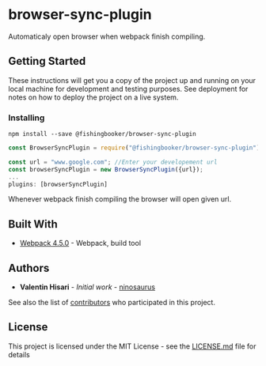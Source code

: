 # browser-sync-plugin

Automaticaly open browser when webpack finish compiling.

## Getting Started

These instructions will get you a copy of the project up and running on your local machine for development and testing purposes. See deployment for notes on how to deploy the project on a live system.

### Installing

```
npm install --save @fishingbooker/browser-sync-plugin
```

```jsx
const BrowserSyncPlugin = require("@fishingbooker/browser-sync-plugin");

const url = "www.google.com"; //Enter your developement url
const browserSyncPlugin = new BrowserSyncPlugin({url});
...
plugins: [browserSyncPlugin]
```


Whenever webpack finish compiling the browser will open given url.
## Built With

* [Webpack 4.5.0](https://webpack.js.org/configuration/) - Webpack, build tool

## Authors

* **Valentin Hisari** - *Initial work* - [ninosaurus](https://github.com/ninosaurus)

See also the list of [contributors](https://github.com/your/project/contributors) who participated in this project.

## License

This project is licensed under the MIT License - see the [LICENSE.md](LICENSE.md) file for details